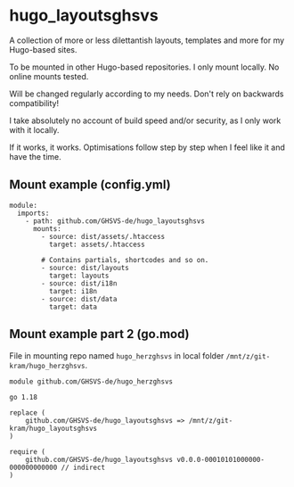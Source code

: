 # hugo_layoutsghsvs

A collection of more or less dilettantish layouts, templates and more for my Hugo-based sites.

To be mounted in other Hugo-based repositories. I only mount locally. No online mounts tested.

Will be changed regularly according to my needs. Don't rely on backwards compatibility!

I take absolutely no account of build speed and/or security, as I only work with it locally.

If it works, it works. Optimisations follow step by step when I feel like it and have the time.

## Mount example (config.yml)

```
module:
  imports:
    - path: github.com/GHSVS-de/hugo_layoutsghsvs
      mounts:
        - source: dist/assets/.htaccess
          target: assets/.htaccess

        # Contains partials, shortcodes and so on.
        - source: dist/layouts
          target: layouts
        - source: dist/i18n
          target: i18n
        - source: dist/data
          target: data
```

## Mount example part 2 (go.mod)
File in mounting repo named `hugo_herzghsvs` in local folder `/mnt/z/git-kram/hugo_herzghsvs`.

```
module github.com/GHSVS-de/hugo_herzghsvs

go 1.18

replace (
	github.com/GHSVS-de/hugo_layoutsghsvs => /mnt/z/git-kram/hugo_layoutsghsvs
)

require (
	github.com/GHSVS-de/hugo_layoutsghsvs v0.0.0-00010101000000-000000000000 // indirect
)
```
